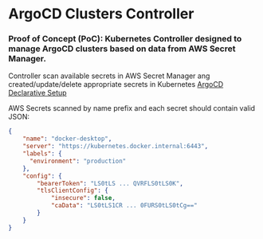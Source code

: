 # ArgoCD Clusters Controller

### Proof of Concept (PoC): Kubernetes Controller designed to manage ArgoCD clusters based on data from AWS Secret Manager.


Controller scan available secrets in AWS Secret Manager ang created/update/delete appropriate secrets in Kubernetes [ArgoCD Declarative Setup](https://argo-cd.readthedocs.io/en/stable/operator-manual/declarative-setup/#clusters)


AWS Secrets scanned by name prefix and each secret should contain valid JSON:

```JSON
{
    "name": "docker-desktop",
    "server": "https://kubernetes.docker.internal:6443",
    "labels": {
      "environment": "production"
    },
    "config": {
        "bearerToken": "LS0tLS ... QVRFLS0tLS0K",
        "tlsClientConfig": {
            "insecure": false,
            "caData": "LS0tLS1CR ... 0FURS0tLS0tCg=="
        }
    }
}
```
